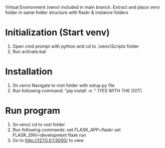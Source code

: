 Virtual Environment (venv) included in main branch. Extract and place venv folder in same folder structure with flaskr & instance folders
# Initialization (Start venv)
1) Open cmd prompt with python and cd to .\venv\Scripts folder
2) Run activate.bat

# Installation
1) (In venv) Navigate to root folder with setup.py file
2) Run following command: "pip install -e ." (YES WITH THE DOT)

# Run program
1) (In venv) cd to root folder
2) Run following commands:
set FLASK_APP=flaskr
set FLASK_ENV=development
flask run
3) Go to http://127.0.0.1:5000/ to view
